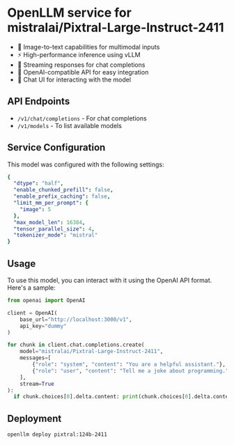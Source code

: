 # OpenLLM service for mistralai/Pixtral-Large-Instruct-2411

- 📸 Image-to-text capabilities for multimodal inputs
- ⚡ High-performance inference using vLLM
- 💬 Streaming responses for chat completions
- 🔄 OpenAI-compatible API for easy integration
- 🎨 Chat UI for interacting with the model

## API Endpoints

- `/v1/chat/completions` - For chat completions
- `/v1/models` - To list available models

## Service Configuration

This model was configured with the following settings:

```yaml
{
  "dtype": "half",
  "enable_chunked_prefill": false,
  "enable_prefix_caching": false,
  "limit_mm_per_prompt": {
    "image": 5
  },
  "max_model_len": 16384,
  "tensor_parallel_size": 4,
  "tokenizer_mode": "mistral"
}
```

## Usage

To use this model, you can interact with it using the OpenAI API format. Here's a sample:

```python
from openai import OpenAI

client = OpenAI(
    base_url="http://localhost:3000/v1",
    api_key="dummy"
)

for chunk in client.chat.completions.create(
    model="mistralai/Pixtral-Large-Instruct-2411",
    messages=[
        {"role": "system", "content": "You are a helpful assistant."},
        {"role": "user", "content": "Tell me a joke about programming."}
    ],
    stream=True
):
  if chunk.choices[0].delta.content: print(chunk.choices[0].delta.content, end="")
```

## Deployment

```bash
openllm deploy pixtral:124b-2411
```
